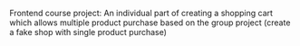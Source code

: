 Frontend course project:
An individual part of creating a shopping cart which allows multiple product purchase based on the group project (create a fake shop with single product purchase)
